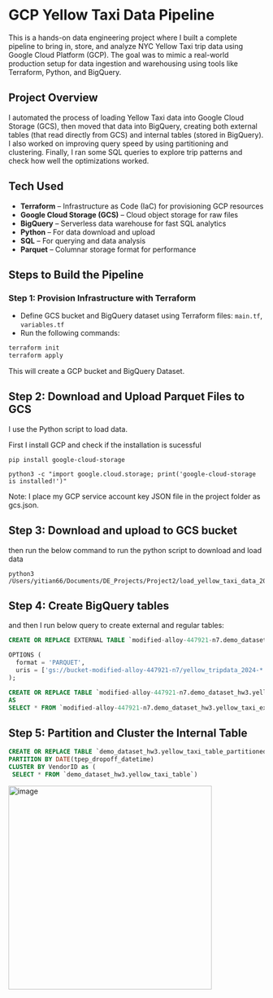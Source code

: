 # GCP Yellow Taxi Data Pipeline

This is a hands-on data engineering project where I built a complete pipeline to bring in, store, and analyze NYC Yellow Taxi trip data using Google Cloud Platform (GCP). The goal was to mimic a real-world production setup for data ingestion and warehousing using tools like Terraform, Python, and BigQuery.

## Project Overview

I automated the process of loading Yellow Taxi data into Google Cloud Storage (GCS), then moved that data into BigQuery, creating both external tables (that read directly from GCS) and internal tables (stored in BigQuery). I also worked on improving query speed by using partitioning and clustering. Finally, I ran some SQL queries to explore trip patterns and check how well the optimizations worked.

## Tech Used

- **Terraform** – Infrastructure as Code (IaC) for provisioning GCP resources
- **Google Cloud Storage (GCS)** – Cloud object storage for raw files
- **BigQuery** – Serverless data warehouse for fast SQL analytics
- **Python** – For data download and upload
- **SQL** – For querying and data analysis
- **Parquet** – Columnar storage format for performance


## Steps to Build the Pipeline

### Step 1: Provision Infrastructure with Terraform

- Define GCS bucket and BigQuery dataset using Terraform files: `main.tf`, `variables.tf`
- Run the following commands:

```bash
terraform init
terraform apply
```
This will create a GCP bucket and BigQuery Dataset.

## Step 2: Download and Upload Parquet Files to GCS
I use the Python script to load data. 

First I install GCP and check if the installation is sucessful 
```ssh
pip install google-cloud-storage
```

```ssh
python3 -c "import google.cloud.storage; print('google-cloud-storage is installed!')"
```
Note: I place my GCP service account key JSON file in the project folder as gcs.json. 

## Step 3: Download and upload to GCS bucket

then run the below command to run the python script to download and load data
```ssh
python3 /Users/yitian66/Documents/DE_Projects/Project2/load_yellow_taxi_data_2024.py
```

## Step 4: Create BigQuery tables
and then I run below query to create external and regular tables:

```sql
CREATE OR REPLACE EXTERNAL TABLE `modified-alloy-447921-n7.demo_dataset_hw3.yellow_taxi_external`

OPTIONS (
  format = 'PARQUET',
  uris = ['gs://bucket-modified-alloy-447921-n7/yellow_tripdata_2024-*.parquet']
);

CREATE OR REPLACE TABLE `modified-alloy-447921-n7.demo_dataset_hw3.yellow_taxi_table`
AS
SELECT * FROM `modified-alloy-447921-n7.demo_dataset_hw3.yellow_taxi_external`;
```

## Step 5: Partition and Cluster the Internal Table

```sql
CREATE OR REPLACE TABLE `demo_dataset_hw3.yellow_taxi_table_partitioned`
PARTITION BY DATE(tpep_dropoff_datetime)
CLUSTER BY VendorID as (
 SELECT * FROM `demo_dataset_hw3.yellow_taxi_table`)
```
<img src="https://github.com/user-attachments/assets/f75131bf-b46b-4d96-93b2-85663d64f41d" alt="image" width="400">



